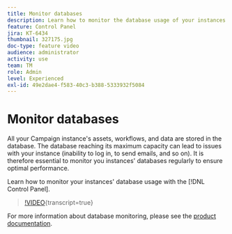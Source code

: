 ```yaml
---
title: Monitor databases
description: Learn how to monitor the database usage of your instances.
feature: Control Panel
jira: KT-6434
thumbnail: 327175.jpg
doc-type: feature video
audience: administrator
activity: use
team: TM
role: Admin
level: Experienced
exl-id: 49e2dae4-f583-40c3-b388-5333932f5084
---
```

# Monitor databases

All your Campaign instance's assets, workflows, and data are stored in the database. The database reaching its maximum capacity can lead to issues with your instance (inability to log in, to send emails, and so on). It is therefore essential to monitor you instances' databases regularly to ensure optimal performance.

Learn how to monitor your instances' database usage with the [!DNL Control Panel].

>[!VIDEO](https://video.tv.adobe.com/v/327175?learn=on){transcript=true}

For more information about database monitoring, please see the [product documentation](https://experienceleague.adobe.com/docs/control-panel/using/performance-monitoring/database-monitoring/database-monitoring.html?lang=en).
